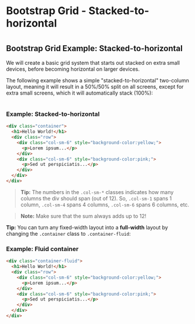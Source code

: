 Bootstrap Grid - Stacked-to-horizontal
======================================

#  

Bootstrap Grid Example: Stacked-to-horizontal
---------------------------------------------

We will create a basic grid system that starts out stacked on extra small devices, before becoming horizontal on larger devices.

The following example shows a simple "stacked-to-horizontal" two-column layout, meaning it will result in a 50%/50% split on all screens, except for extra small screens, which it will automatically stack (100%):

#  

### Example: Stacked-to-horizontal

``` html
<div class="container">
  <h1>Hello World!</h1>
  <div class="row">
    <div class="col-sm-6" style="background-color:yellow;">
      <p>Lorem ipsum...</p>
    </div>
    <div class="col-sm-6" style="background-color:pink;">
      <p>Sed ut perspiciatis...</p>
    </div>
  </div>
</div>
```

> **Tip:** The numbers in the `.col-sm-*` classes indicates how many columns the div should span (out of 12). So, `.col-sm-1` spans 1 column, `.col-sm-4` spans 4 columns, `.col-sm-6` spans 6 columns, etc.

> **Note:** Make sure that the sum always adds up to 12!

**Tip:** You can turn any fixed-width layout into a **full-width** layout by changing the `.container` class to `.container-fluid`:

### Example: Fluid container

``` html
<div class="container-fluid">
  <h1>Hello World!</h1>
  <div class="row">
    <div class="col-sm-6" style="background-color:yellow;">
      <p>Lorem ipsum...</p>
    </div>
    <div class="col-sm-6" style="background-color:pink;">
      <p>Sed ut perspiciatis...</p>
    </div>
  </div>
</div>
```